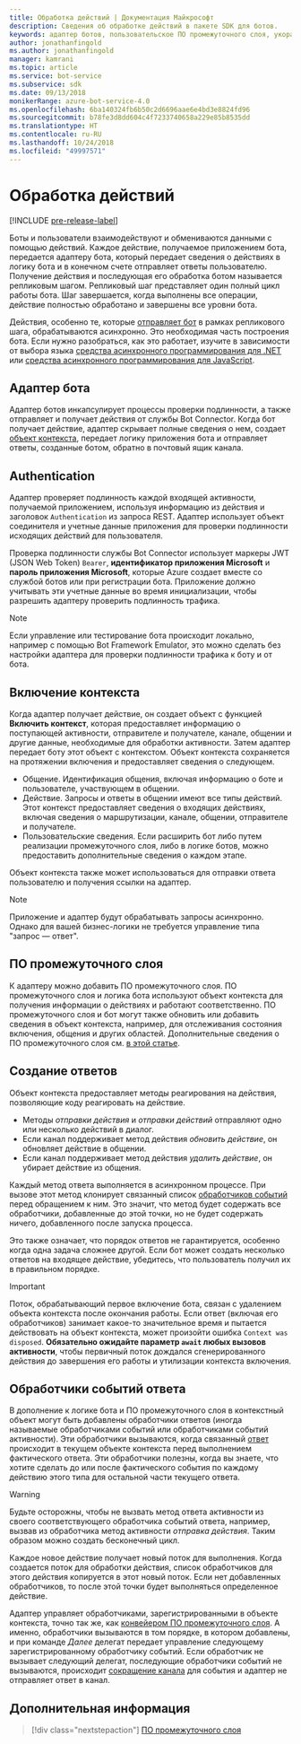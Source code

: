 ```yaml
---
title: Обработка действий | Документация Майкрософт
description: Сведения об обработке действий в пакете SDK для ботов.
keywords: адаптер ботов, пользовательское ПО промежуточного слоя, укорачивание, резервирование, обработчики событий
author: jonathanfingold
ms.author: jonathanfingold
manager: kamrani
ms.topic: article
ms.service: bot-service
ms.subservice: sdk
ms.date: 09/13/2018
monikerRange: azure-bot-service-4.0
ms.openlocfilehash: 6ba140324fb6b50c2d6696aae6e4bd3e8824fd96
ms.sourcegitcommit: b78fe3d8dd604c4f7233740658a229e85b8535dd
ms.translationtype: HT
ms.contentlocale: ru-RU
ms.lasthandoff: 10/24/2018
ms.locfileid: "49997571"
---
```

# <a name="activity-processing"></a>Обработка действий

[!INCLUDE [pre-release-label](../includes/pre-release-label.md)]

Боты и пользователи взаимодействуют и обмениваются данными с помощью действий. Каждое действие, получаемое приложением бота, передается адаптеру бота, который передает сведения о действиях в логику бота и в конечном счете отправляет ответы пользователю. Получение действия и последующая его обработка ботом называется репликовым шагом. Репликовый шаг представляет один полный цикл работы бота. Шаг завершается, когда выполнены все операции, действие полностью обработано и завершены все уровни бота.

Действия, особенно те, которые [отправляет бот](#generating-responses) в рамках репликового шага, обрабатываются асинхронно. Это необходимая часть построения бота. Если нужно разобраться, как это работает, изучите в зависимости от выбора языка [средства асинхронного программирования для .NET](https://docs.microsoft.com/en-us/dotnet/csharp/async) или [средства асинхронного программирования для JavaScript](https://developer.mozilla.org/en-US/docs/Web/JavaScript/Reference/Statements/async_function).

## <a name="the-bot-adapter"></a>Адаптер бота

Адаптер ботов инкапсулирует процессы проверки подлинности, а также отправляет и получает действия от службы Bot Connector. Когда бот получает действие, адаптер скрывает полные сведения о нем, создает [объект контекста](#turn-context), передает логику приложения бота и отправляет ответы, созданные ботом, обратно в почтовый ящик канала.

## <a name="authentication"></a>Authentication

Адаптер проверяет подлинность каждой входящей активности, получаемой приложением, используя информацию из действия и заголовок `Authentication` из запроса REST. Адаптер использует объект соединителя и учетные данные приложения для проверки подлинности исходящих действий для пользователя.

Проверка подлинности службы Bot Connector использует маркеры JWT (JSON Web Token) `Bearer`, **идентификатор приложения Microsoft** и **пароль приложения Microsoft**, которые Azure создает вместе со службой ботов или при регистрации бота. Приложение должно учитывать эти учетные данные во время инициализации, чтобы разрешить адаптеру проверить подлинность трафика.

> [!NOTE]
> Если управление или тестирование бота происходит локально, например с помощью Bot Framework Emulator, это можно сделать без настройки адаптера для проверки подлинности трафика к боту и от бота.

## <a name="turn-context"></a>Включение контекста

Когда адаптер получает действие, он создает объект с функцией **Включить контекст**, которая предоставляет информацию о поступающей активности, отправителе и получателе, канале, общении и другие данные, необходимые для обработки активности. Затем адаптер передает боту этот объект с контекстом. Объект контекста сохраняется на протяжении включения и предоставляет сведения о следующем.

* Общение. Идентификация общения, включая информацию о боте и пользователе, участвующем в общении.
* Действие. Запросы и ответы в общении имеют все типы действий. Этот контекст предоставляет сведения о входящих действиях, включая сведения о маршрутизации, канале, общении, отправителе и получателе.
* Пользовательские сведения. Если расширить бот либо путем реализации промежуточного слоя, либо в логике ботов, можно предоставить дополнительные сведения о каждом этапе.

Объект контекста также может использоваться для отправки ответа пользователю и получения ссылки на адаптер<!-- to create a new conversation or continue an existing one-->.

> [!NOTE]
> Приложение и адаптер будут обрабатывать запросы асинхронно. Однако для вашей бизнес-логики не требуется управление типа "запрос — ответ".

## <a name="middleware"></a>ПО промежуточного слоя

К адаптеру можно добавить ПО промежуточного слоя. ПО промежуточного слоя и логика бота используют объект контекста для получения информации о действиях и работают соответственно. ПО промежуточного слоя и бот могут также обновить или добавить сведения в объект контекста, например, для отслеживания состояния включения, общения и других областей. Дополнительные сведения о ПО промежуточного слоя см. [в этой статье](~/v4sdk/bot-builder-concept-middleware.md).

## <a name="generating-responses"></a>Создание ответов

Объект контекста предоставляет методы реагирования на действия, позволяющие коду реагировать на действие.

* Методы _отправки действия_ и _отправки действий_ отправляют одно или несколько действий в диалог.
* Если канал поддерживает метод действия _обновить действие_, он обновляет действие в общении.
* Если канал поддерживает метод действия _удалить действие_, он убирает действие из общения.

Каждый метод ответа выполняется в асинхронном процессе. При вызове этот метод клонирует связанный список [обработчиков событий](#response-event-handlers) перед обращением к ним. Это значит, что метод будет содержать все обработчики, добавленные до этой точки, но не будет содержать ничего, добавленного после запуска процесса.

Это также означает, что порядок ответов не гарантируется, особенно когда одна задача сложнее другой. Если бот может создать несколько ответов на входящее действие, убедитесь, что пользователь получил их в правильном порядке.

> [!IMPORTANT]
> Поток, обрабатывающий первое включение бота, связан с удалением объекта контекста после окончания работы. Если ответ (включая его обработчиков) занимает какое-то значительное время и пытается действовать на объект контекста, может произойти ошибка `Context was disposed`. **Обязательно ожидайте параметр `await` любых вызовов активности**, чтобы первичный поток дождался сгенерированного действия до завершения его работы и утилизации контекста включения.

## <a name="response-event-handlers"></a>Обработчики событий ответа

В дополнение к логике бота и ПО промежуточного слоя в контекстный объект могут быть добавлены обработчики ответов (иногда называемые обработчиками событий или обработчиками событий активности). Эти обработчики вызываются, когда связанный [ответ](#generating-responses) происходит в текущем объекте контекста перед выполнением фактического ответа. Эти обработчики полезны, когда вы знаете, что хотите сделать до или после фактического события по каждому действию этого типа для остальной части текущего ответа.

> [!WARNING]
> Будьте осторожны, чтобы не вызвать метод ответа активности из своего соответствующего обработчика событий ответа, например, вызвав из обработчика метод активности _отправка действия_. Таким образом можно создать бесконечный цикл.

Каждое новое действие получает новый поток для выполнения. Когда создается поток для обработки действия, список обработчиков для этого действия копируется в этот новый поток. Если нет добавленных обработчиков, то после этой точки будет выполняться определенное действие.

Адаптер управляет обработчиками, зарегистрированными в объекте контекста, точно так же, как [конвейером ПО промежуточного слоя](~/v4sdk/bot-builder-concept-middleware.md#the-bot-middleware-pipeline). А именно, обработчики вызываются в том порядке, в котором добавлены, и при команде _Далее_ делегат передает управление следующему зарегистрированному обработчику событий. Если обработчик не вызывает следующий делегат, последующие обработчики событий не вызываются, происходит [сокращение канала](~/v4sdk/bot-builder-concept-middleware.md#short-circuiting) для события и адаптер не отправляет ответ в канал.

## <a name="next-steps"></a>Дополнительная информация

> [!div class="nextstepaction"]
> [ПО промежуточного слоя](~/v4sdk/bot-builder-concept-middleware.md)
